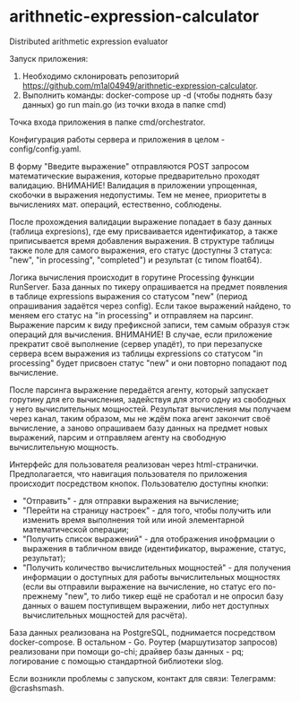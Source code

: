 # arithnetic-expression-calculator
 Distributed arithmetic expression evaluator

 Запуск приложения:
 1. Необходимо склонировать репозиторий https://github.com/m1al04949/arithnetic-expression-calculator.
 2. Выполнить команды:
    docker-compose up -d (чтобы поднять базу данных)
    go run main.go (из точки входа в папке cmd)

Точка входа приложения в папке cmd/orchestrator. 

Конфигурация работы сервера и приложения в целом - config/config.yaml.

В форму "Введите выражение" отправляются POST запросом математические выражения, которые предварительно проходят валидацию. ВНИМАНИЕ! Валидация в приложении упрощенная, скобочки в выражения недопустимы. Тем не менее, приоритеты в вычислениях мат. операций, естественно, соблюдены.

После прохождения валидации выражение попадает в базу данных (таблица expresions), где ему присваивается идентификатор, а также приписывается время добавления выражения. В структуре таблицы также поле для самого выражения, его статус (доступны 3 статуса: "new", "in processing", "completed") и результат (с типом float64).

Логика вычисления происходит в горутине Processing функции RunServer. База данных по тикеру опрашивается на предмет появления в таблице expressions выражения со статусом "new" (период опрашивания задаётся через config). Если такое выражений найдено, то меняем его статус на "in processing" и отправляем на парсинг. Выражение парсим к виду префиксной записи, тем самым образуя стэк операций для вычисления.
ВНИМАНИЕ! В случае, если приложение прекратит своё выполнение (сервер упадёт), то при перезапуске сервера всем выражения из таблицы expressions со статусом "in processing" будет присвоен статус "new" и они повторно попадают под вычисление.

После парсинга выражение передаётся агенту, который запускает горутину для его вычисления, задействуя для этого одну из свободных у него вычислительных мощностей. Результат вычисления мы получаем через канал, таким образом, мы не ждём пока агент закончит своё вычисление, а заново опрашиваем базу данных на предмет новых выражений, парсим и отправляем агенту на свободную вычислительную мощность.

Интерфейс для пользователя реализован через html-странички. Предполагается, что навигация пользователя по приложения происходит посредством кнопок. Пользователю доступны кнопки:
 - "Отправить" - для отправки выражения на вычисление;
 - "Перейти на страницу настроек" - для того, чтобы получить или изменить время выполнения той или иной элементарной математической операции;
 - "Получить список выражений" - для отображения инофрмации о выражения в табличном ввиде (идентификатор, выражение, статус, результат);
 - "Получить количество вычислительных мощностей" - для получения информации о доступных для работы вычислительных мощностях (если вы отправили выражение на вычисление, но статус его по-прежнему "new", то либо тикер ещё не сработал и не опросил базу данных о вашем поступивщем выражении, либо нет доступных вычислительных мощностей для расчёта).

База данных реализована на PostgreSQL, поднимается посредством docker-compose. В остальном - Go. Роутер (маршутизатор запросов) реализовани при помощи go-chi; драйвер базы данных - pq; логирование с помощью стандартной библиотеки slog.

Если возникли проблемы с запуском, контакт для связи:
Телеграмм: @crashsmash.